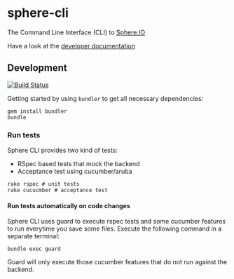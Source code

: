 sphere-cli
==========

The Command Line Interface (CLI) to [Sphere.IO](http://sphere.io)

Have a look at the [developer documentation](http://dev.sphere.io/CLI.html)

## Development

[![Build Status](https://travis-ci.org/commercetools/sphere-cli.png)](https://travis-ci.org/commercetools/sphere-cli)

Getting started by using `bundler` to get all necessary dependencies:
```
gem install bundler
bundle
```

### Run tests

Sphere CLI provides two kind of tests:
- RSpec based tests that mock the backend
- Acceptance test using cucumber/aruba

```
rake rspec # unit tests
rake cucucmber # acceptance test
```

#### Run tests automatically on code changes

Sphere CLI uses guard to execute rspec tests and some cucumber features to run everytime you save some files.
Execute the following command in a separate terminal:
```
bundle exec guard
```

Guard will only execute those cucumber features that do not run against the backend.
